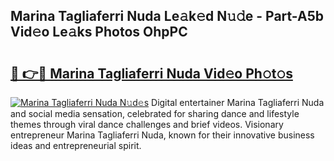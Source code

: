 ## Marina Tagliaferri Nuda Le𝚊k𝚎d N𝚞𝚍e - Part-A5b Vid𝚎o Le𝚊ks Photos OhpPC

# <h2><a href="http://fbftu8r.evod.top/?m=Marina+Tagliaferri+Nuda">🔗 👉🔴 Marina Tagliaferri Nuda Vid𝚎o Ph𝚘t𝚘s</a></h2>

[![Marina Tagliaferri Nuda N𝚞d𝚎s](https://i.imgur.com/8V9OHl7.gif)](http://fbftu8r.evod.top/?m=Marina+Tagliaferri+Nuda)
Digital entertainer Marina Tagliaferri Nuda and social media sensation, celebrated for sharing dance and lifestyle themes through viral dance challenges and brief videos. Visionary entrepreneur Marina Tagliaferri Nuda, known for their innovative business ideas and entrepreneurial spirit. 
